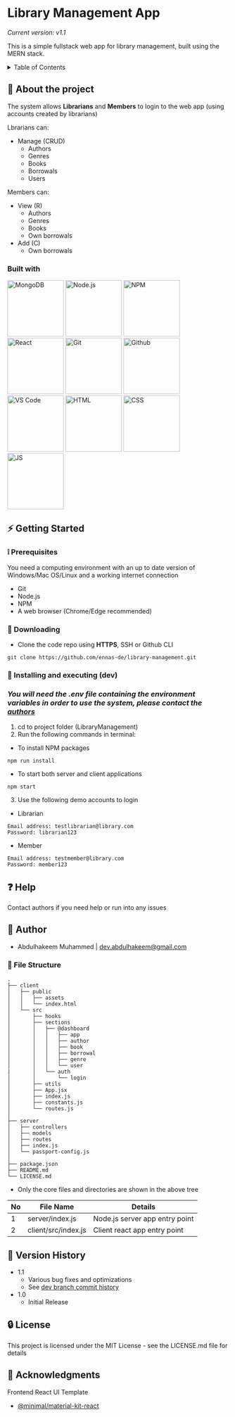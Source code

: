 # Library Management App

_Current version: v1.1_

This is a simple fullstack web app for library management, built using the MERN stack.

<!-- TABLE OF CONTENTS -->

<details>
  <summary>Table of Contents</summary>
  <ol>
    <li>
      <a href="#-about-the-project">About the project</a>
      <ul>
        <li><a href="#built-with">Built With</a></li>
      </ul>
    </li>
    <li>
      <a href="#-getting-started">Getting Started</a>
      <ul>
        <li><a href="#-prerequisites">Prerequisites</a></li>
        <li><a href="#-downloading">Downloading</a></li>
        <li><a href="#-installing-and-executing-dev">Installing and executing (dev)</a></li>
      </ul>
    </li>
    <li><a href="#-help">Help</a></li>
    <li><a href="#-authors">Authors</a></li>
    <li><a href="#-file-structure">File Structure</a></li>
    <li><a href="#-gallery">Gallery</a></li>
    <li><a href="#-version-history">Version History</a></li>
    <li><a href="#-license">License</a></li>
    <li><a href="#-acknowledgments">Acknowledgments</a></li>
  </ol>
</details>

<!-- ABOUT THE PROJECT -->

## 🔰 About the project

The system allows **Librarians** and **Members** to login to the web app (using accounts created by librarians)

Lbrarians can:

- Manage (CRUD)
  - Authors
  - Genres
  - Books
  - Borrowals
  - Users

Members can:

- View (R)
  - Authors
  - Genres
  - Books
  - Own borrowals
- Add (C)
  - Own borrowals

### Built with

<div style="display:inline-block">
<img alt="MongoDB"src="https://github.com/yurijserrano/Github-Profile-Readme-Logos/blob/master/databases/mongodb.svg" width="128"/>
<img alt="Node.js" src="https://github.com/yurijserrano/Github-Profile-Readme-Logos/blob/master/frameworks/nodejs.svg" width="128"/>
<img alt="NPM" src="https://github.com/yurijserrano/Github-Profile-Readme-Logos/blob/master/others/npm.svg" width="128"/>
<img alt="React" src="https://github.com/yurijserrano/Github-Profile-Readme-Logos/blob/master/frameworks/react.svg" width="128"/>
<img alt="Git" src="https://github.com/yurijserrano/Github-Profile-Readme-Logos/blob/master/others/git.svg" width="128"/>
<img alt="Github" src="https://github.com/yurijserrano/Github-Profile-Readme-Logos/blob/master/cloud/github.svg" width="128"/>
<img alt="VS Code" src="https://github.com/yurijserrano/Github-Profile-Readme-Logos/blob/master/text%20editors/vscode.svg" width="128"/>
<img alt="HTML" src="https://github.com/yurijserrano/Github-Profile-Readme-Logos/blob/master/others/html.svg" width="128"/>
<img alt="CSS" src="https://github.com/yurijserrano/Github-Profile-Readme-Logos/blob/master/others/css.svg" width="128"/>
<img alt="JS" src="https://github.com/yurijserrano/Github-Profile-Readme-Logos/blob/master/programming%20languages/javascript.svg" width="128"/>

</div>

<!-- GETTING STARTED -->

## ⚡ Getting Started

### ❕ Prerequisites

You need a computing environment with an up to date version of Windows/Mac OS/Linux and a working internet connection

- Git
- Node.js
- NPM
- A web browser (Chrome/Edge recommended)

### 🔻 Downloading

- Clone the code repo using **HTTPS**, SSH or Github CLI

```
git clone https://github.com/ennas-de/library-management.git
```

### 🚀 Installing and executing (dev)

### _You will need the .env file containing the environment variables in order to use the system, please contact the <a href="#-authors">authors</a>_

1. cd to project folder (LibraryManagement)
2. Run the following commands in terminal:

- To install NPM packages

```
npm run install
```

- To start both server and client applications

```
npm start
```

3. Use the following demo accounts to login

- Librarian

```
Email address: testlibrarian@library.com
Password: librarian123
```

- Member

```
Email address: testmember@library.com
Password: member123
```

<!-- HELP -->

## ❓ Help

Contact authors if you need help or run into any issues

<!-- AUTHORS -->

## 👥 Author

- Abdulhakeem Muhammed | dev.abdulhakeem@gmail.com

<!-- FILE STRUCTURE -->

### 📂 File Structure

```
.
├── client
│   ├── public
│   │   ├── assets
│   │   └── index.html
│   └── src
│       ├── hooks
│       ├── sections
│       │   ├── @dashboard
│       │   │   ├── app
│       │   │   ├── author
│       │   │   ├── book
│       │   │   ├── borrowal
│       │   │   ├── genre
│       │   │   └── user
|       │   └── auth
│       │       └── login
│       ├── utils
│       ├── App.jsx
│       ├── index.js
│       ├── constants.js
│       └── routes.js
│
├── server
│   ├── controllers
│   ├── models
│   ├── routes
│   ├── index.js
│   └── passport-config.js
│
├── package.json
├── README.md
└── LICENSE.md
```

- Only the core files and directories are shown in the above tree

| No  | File Name           | Details                        |
| --- | ------------------- | ------------------------------ |
| 1   | server/index.js     | Node.js server app entry point |
| 2   | client/src/index.js | Client react app entry point   |

<!-- VERSION HISTORY -->

## 📄 Version History

- 1.1
  - Various bug fixes and optimizations
  - See [dev branch commit history](https://github.com/ennas-de/library-management/commits/dev)
- 1.0
  - Initial Release

<!-- LICENSE -->

## 🔒 License

This project is licensed under the MIT License - see the LICENSE.md file for details

<!-- ACKNOWLEDGEMENTS -->

## 🌟 Acknowledgments

Frontend React UI Template

- [@minimal/material-kit-react](https://mui.com/store/items/minimal-dashboard-free/)
